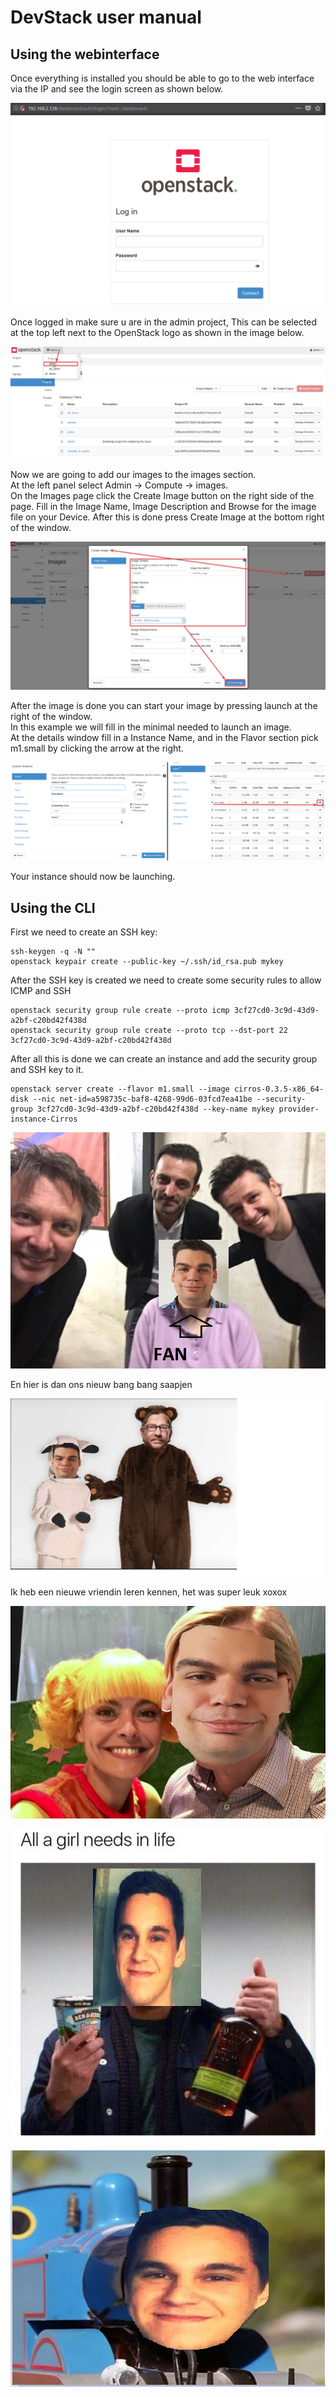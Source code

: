 # DevStack user manual

## Using the webinterface
Once everything is installed you should be able to go to the web interface via the IP and see the login screen as shown below.

![Login Screen](GUI_Login_Screen.png)

Once logged in make sure u are in the admin project, This can be selected at the top left next to the OpenStack logo as shown in the image below.

![Select Admin](GUI_Select_Admin.png)

Now we are going to add our images to the images section.<br>
At the left panel select Admin -> Compute -> images.<br>
On the Images page click the Create Image button on the right side of the page. Fill in the Image Name, Image Description and Browse for the image file on your Device. After this is done press Create Image at the bottom right of the window.

![Add Image](GUI_Add_Image.png)

After the image is done you can start your image by pressing launch at the right of the window.<br>
In this example we will fill in the minimal needed to launch an image.<br>
At the details window fill in a Instance Name, and in the Flavor section pick m1.small by clicking the arrow at the right.

![Launch Instance](GUI_Launch_Instance.png)

Your instance should now be launching.

## Using the CLI
First we need to create an SSH key:

```
ssh-keygen -q -N ""
openstack keypair create --public-key ~/.ssh/id_rsa.pub mykey
```

After the SSH key is created we need to create some security rules to allow ICMP and SSH

```
openstack security group rule create --proto icmp 3cf27cd0-3c9d-43d9-a2bf-c20bd42f438d
openstack security group rule create --proto tcp --dst-port 22 3cf27cd0-3c9d-43d9-a2bf-c20bd42f438d
```

After all this is done we can create an instance and add the security group and SSH key to it.

```
openstack server create --flavor m1.small --image cirros-0.3.5-x86_64-disk --nic net-id=a598735c-baf8-4268-99d6-03fcd7ea41be --security-group 3cf27cd0-3c9d-43d9-a2bf-c20bd42f438d --key-name mykey provider-instance-Cirros
```
![Add Image](Thomas_Romeos.jpg)


En hier is dan ons nieuw bang bang saapjen

![Add Image](Naamloos.png)

Ik heb een nieuwe vriendin leren kennen, het was super leuk xoxox

![Add Image](kaatjebabe.PNG)

![Add Image](hahah.jpg)

![Add Image](thomasdetrein.PNG)
